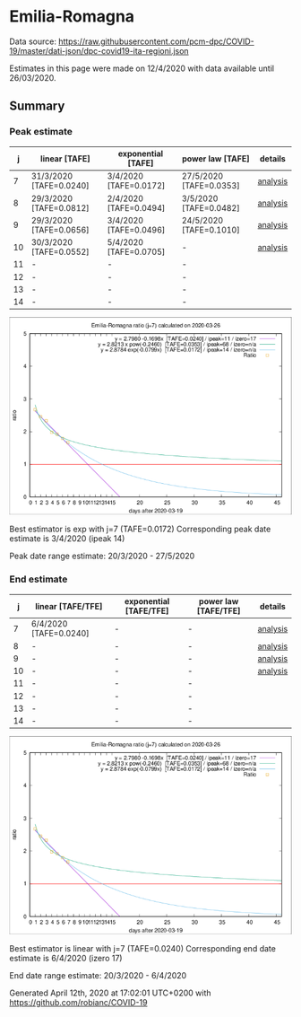 # Emilia-Romagna


Data source: https://raw.githubusercontent.com/pcm-dpc/COVID-19/master/dati-json/dpc-covid19-ita-regioni.json

Estimates in this page were made on 12/4/2020 with data available until 26/03/2020.


## Summary 

### Peak estimate 
|j|linear [TAFE]|exponential [TAFE]|power law [TAFE]|details|
|---|----|-----------|---------|-------|
|7|31/3/2020 [TAFE=0.0240]|3/4/2020 [TAFE=0.0172]|27/5/2020 [TAFE=0.0353]|[analysis](COVID-19_emilia-romagna_j7_2020-03-26.md)|
|8|29/3/2020 [TAFE=0.0812]|2/4/2020 [TAFE=0.0494]|3/5/2020 [TAFE=0.0482]|[analysis](COVID-19_emilia-romagna_j8_2020-03-26.md)|
|9|29/3/2020 [TAFE=0.0656]|3/4/2020 [TAFE=0.0496]|24/5/2020 [TAFE=0.1010]|[analysis](COVID-19_emilia-romagna_j9_2020-03-26.md)|
|10|30/3/2020 [TAFE=0.0552]|5/4/2020 [TAFE=0.0705]|-|[analysis](COVID-19_emilia-romagna_j10_2020-03-26.md)|
|11|-|-|-||
|12|-|-|-||
|13|-|-|-||
|14|-|-|-||

![best peak estimate](COVID-19_emilia-romagna_j7_2020-03-26.png)

Best estimator is exp with j=7 (TAFE=0.0172)
Corresponding peak date estimate is 3/4/2020 (ipeak 14)


Peak date range estimate: 20/3/2020 - 27/5/2020

### End estimate 
|j|linear [TAFE/TFE]|exponential [TAFE/TFE]|power law [TAFE/TFE]|details|
|---|----|-----------|---------|-------|
|7|6/4/2020 [TAFE=0.0240]|-|-|[analysis](COVID-19_emilia-romagna_j7_2020-03-26.md)|
|8|-|-|-|[analysis](COVID-19_emilia-romagna_j8_2020-03-26.md)|
|9|-|-|-|[analysis](COVID-19_emilia-romagna_j9_2020-03-26.md)|
|10|-|-|-|[analysis](COVID-19_emilia-romagna_j10_2020-03-26.md)|
|11|-|-|-||
|12|-|-|-||
|13|-|-|-||
|14|-|-|-||

![best zero estimate](COVID-19_emilia-romagna_j7_2020-03-26.png)

Best estimator is linear with j=7 (TAFE=0.0240)
Corresponding end date estimate is 6/4/2020 (izero 17)


End date range estimate: 20/3/2020 - 6/4/2020

Generated April 12th, 2020 at 17:02:01 UTC+0200 with https://github.com/robianc/COVID-19
